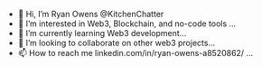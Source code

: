 - 👋 Hi, I’m Ryan Owens @KitchenChatter
- 👀 I’m interested in Web3, Blockchain, and no-code tools ...
- 🌱 I’m currently learning  Web3 development...
- 💞️ I’m looking to collaborate on other web3 projects...
- 📫 How to reach me linkedin.com/in/ryan-owens-a8520862/ ...

<!---
KitchenChatter/KitchenChatter is a ✨ special ✨ repository because its `README.md` (this file) appears on your GitHub profile.
You can click the Preview link to take a look at your changes.
--->
